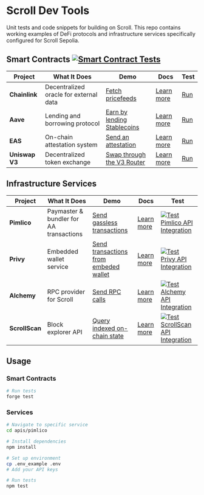 # Scroll Dev Tools

Unit tests and code snippets for building on Scroll. This repo contains working examples of DeFi protocols and infrastructure services specifically configured for Scroll Sepolia.

## Smart Contracts [![Smart Contract Tests](https://github.com/Turupawn/scroll-tools-tests/actions/workflows/smart-contracts.yml/badge.svg)](https://github.com/Turupawn/scroll-tools-tests/actions/workflows/smart-contracts.yml)

| Project      | What It Does                           | Demo | Docs | Test |
|----------------|--------------------------------------------|--------|--------|---------|
| **Chainlink**   | Decentralized oracle for external data    | [Fetch pricefeeds](https://github.com/Turupawn/scroll-tools-tests/blob/master/src/Chainlink.sol) | [Learn more](https://docs.chain.link/data-feeds/price-feeds/addresses?page=1&testnetPage=1&network=scroll) | [Run](https://github.com/Turupawn/scroll-tools-tests/blob/master/test/Chainlink.t.sol)
| **Aave**        | Lending and borrowing protocol            | [Earn by lending Stablecoins](https://github.com/Turupawn/scroll-tools-tests/blob/master/src/Aave.sol) | [Learn more](https://aave.com/docs) | [Run](https://github.com/Turupawn/scroll-tools-tests/blob/master/test/Aave.t.sol)
| **EAS**         | On-chain attestation system               | [Send an attestation](https://github.com/Turupawn/scroll-tools-tests/blob/master/src/EAS.sol)| [Learn more](https://easscan.org/docs) | [Run](https://github.com/Turupawn/scroll-tools-tests/blob/master/test/EAS.t.sol)
| **Uniswap V3**  | Decentralized token exchange              | [Swap through the V3 Router](https://github.com/Turupawn/scroll-tools-tests/blob/master/src/UniV3.sol) | [Learn more](https://docs.uniswap.org/contracts/v3/overview) | [Run](https://github.com/Turupawn/scroll-tools-tests/blob/master/test/UniV3.t.sol)

## Infrastructure Services

| Project      | What It Does                                | Demo | Docs | Test |
|----------------|--------------------------------------------------|--------|--------|---------|
| **Pimlico**     | Paymaster & bundler for AA transactions         | [Send gassless transactions](https://github.com/Turupawn/scroll-tools-tests/blob/master/apis/pimlico/index.ts) | [Learn more](https://docs.pimlico.io/) | [![Test Pimlico API Integration](https://github.com/Turupawn/scroll-tools-tests/actions/workflows/test-pimlico-api.yml/badge.svg)](https://github.com/Turupawn/scroll-tools-tests/actions/workflows/test-pimlico-api.yml)
| **Privy**       | Embedded wallet service | [Send transactions from embeded wallet](https://github.com/Turupawn/scroll-tools-tests/blob/master/apis/privy/index.ts) | [Learn more](https://docs.privy.io/) | [![Test Privy API Integration](https://github.com/Turupawn/scroll-tools-tests/actions/workflows/test-privy-api.yml/badge.svg)](https://github.com/Turupawn/scroll-tools-tests/actions/workflows/test-privy-api.yml)
| **Alchemy**     | RPC provider for Scroll                        | [Send RPC calls](https://github.com/Turupawn/scroll-tools-tests/blob/master/apis/alchemy/index.ts) | [Learn more](https://docs.alchemy.com/) | [![Test Alchemy API Integration](https://github.com/Turupawn/scroll-tools-tests/actions/workflows/test-alchemy-api.yml/badge.svg)](https://github.com/Turupawn/scroll-tools-tests/actions/workflows/test-alchemy-api.yml)
| **ScrollScan**  | Block explorer API                            | [Query indexed on-chain state](https://github.com/Turupawn/scroll-tools-tests/blob/master/apis/scrollscan/index.ts) | [Learn more](https://scrollscan.com/) | [![Test ScrollScan API Integration](https://github.com/Turupawn/scroll-tools-tests/actions/workflows/test-scrollscan-api.yml/badge.svg)](https://github.com/Turupawn/scroll-tools-tests/actions/workflows/test-scrollscan-api.yml)

## Usage

### Smart Contracts
```bash
# Run tests
forge test
```

### Services
```bash
# Navigate to specific service
cd apis/pimlico

# Install dependencies
npm install

# Set up environment
cp .env_example .env
# Add your API keys

# Run tests
npm test
```